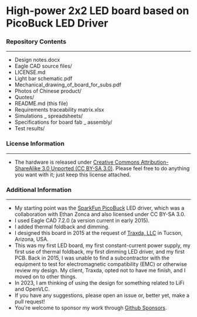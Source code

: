 High-power 2x2 LED board based on PicoBuck LED Driver
===================

### Repository Contents
-------------------
- Design notes.docx
- Eagle CAD source files/
- LICENSE.md
- Light bar schematic.pdf
- Mechanical_drawing_of_board_for_subs.pdf
- Photos of Chinese product/
- Quotes/
- README.md (this file)
- Requirements traceability matrix.xlsx
- Simulations _ spreadsheets/
- Specifications for board fab _ assembly/
- Test results/

### License Information
-------------------
- The hardware is released under [Creative Commons Attribution-ShareAlike 3.0 Unported (CC BY-SA 3.0)](http://creativecommons.org/licenses/by-sa/3.0/).  Please feel free to do anything you want with it; just keep this license attached.

### Additional Information
----------------------
- My starting point was the [SparkFun PicoBuck](https://github.com/sparkfun/PicoBuck) LED driver, which was a collaboration with Ethan Zonca and also licensed under CC BY-SA 3.0.
- I used Eagle CAD 7.2.0 (a version current in early 2015).
- I added thermal foldback and dimming.
- I designed this board in 2015 at the request of [Traxda, LLC](https://www.traxda.com/) in Tucson, Arizona, USA.
- This was my first LED board, my first constant-current power supply, my first use of thermal foldback, my first dimming LED driver, and my first PCB. Back in 2015, I was unable to find a subcontractor with the equipment to test for electromagnetic compatibility (EMC) or otherwise review my design. My client, Traxda, opted not to have me finish, and I moved on to other things.
- In 2023, I am thinking of using the design for something related to LiFi and OpenVLC.
- If you have any suggestions, please open an issue or, better yet, make a pull request!
- You're welcome to sponsor my work through [Github Sponsors](https://github.com/sponsors/LiamDGray/).
